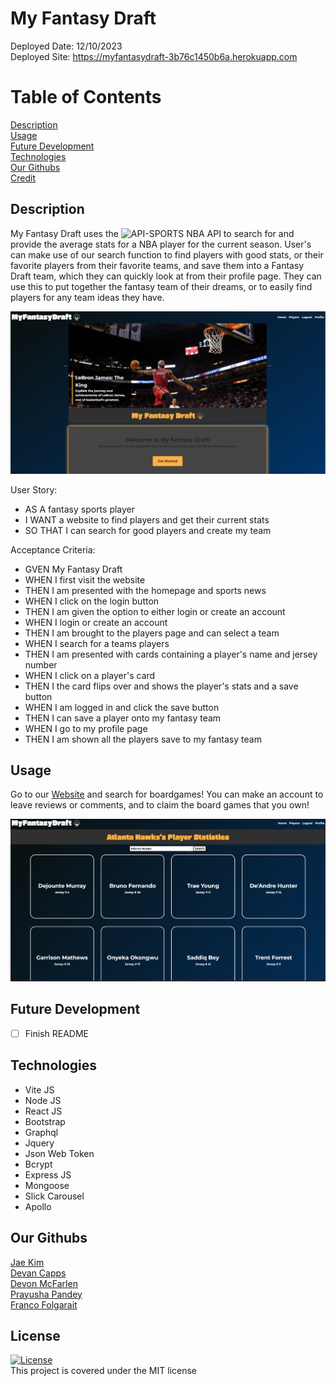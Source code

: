 # My Fantasy Draft

Deployed Date: 12/10/2023 <br>
Deployed Site: https://myfantasydraft-3b76c1450b6a.herokuapp.com

# Table of Contents

[Description](#description) <br>
[Usage](#usage) <br>
[Future Development](#future-development)<br>
[Technologies](#technologies)<br>
[Our Githubs](#githubs) <br>
[Credit](#credit) <br>
  
## Description <a name="description"></a>
  
My Fantasy Draft uses the ![API-SPORTS NBA API](https://rapidapi.com/api-sports/api/api-nba) to search for and provide the average stats for a NBA player for the current season. User's can make use of our search function to find players with good stats, or their favorite players from their favorite teams, and save them into a Fantasy Draft team, which they can quickly look at from their profile page. They can use this to put together the fantasy team of their dreams, or to easily find players for any team ideas they have.

![Website Screenshot](./public/landingpage.png)

User Story:
- AS A fantasy sports player
- I WANT a website to find players and get their current stats
- SO THAT I can search for good players and create my team

Acceptance Criteria:
- GVEN My Fantasy Draft
- WHEN I first visit the website
- THEN I am presented with the homepage and sports news
- WHEN I click on the login button
- THEN I am given the option to either login or create an account
- WHEN I login or create an account
- THEN I am brought to the players page and can select a team
- WHEN I search for a teams players
- THEN I am presented with cards containing a player's name and jersey number
- WHEN I click on a player's card
- THEN I the card flips over and shows the player's stats and a save button
- WHEN I am logged in and click the save button
- THEN I can save a player onto my fantasy team
- WHEN I go to my profile page
- THEN I am shown all the players save to my fantasy team

## Usage <a name="usage"></a>

Go to our [Website](https://myfantasydraft-3b76c1450b6a.herokuapp.com) and search for boardgames! You can make an account to leave reviews or comments, and to claim the board games that you own!

![Website Screenshot](./public/playerspage.png)

## Future Development <a name="future-development"></a>

- [ ] Finish README

## Technologies <a name="technologies"></a>

<ul>
    <li>Vite JS</li>
    <li>Node JS</li>
    <li>React JS</li>
    <li>Bootstrap</li>
    <li>Graphql</li>
    <li>Jquery</li>
    <li>Json Web Token</li>
    <li>Bcrypt</li>
    <li>Express JS</li>
    <li>Mongoose</li>
    <li>Slick Carousel</li>
    <li>Apollo</li>
</ul>

## Our Githubs <a name="githubs"></a>

[Jae Kim](https://github.com/Jaek23) <br>
[Devan Capps](https://github.com/devancapps) <br>
[Devon McFarlen](https://github.com/DevonMcFarlen) <br>
[Prayusha Pandey](https://github.com/prayushapandey04) <br>
[Franco Folgarait](https://github.com/frankiebelize) <br>

## License
[![License](https://img.shields.io/badge/License-MIT-yellow.svg)](https://opensource.org/licenses/MIT) <br> This project is covered under the MIT license
